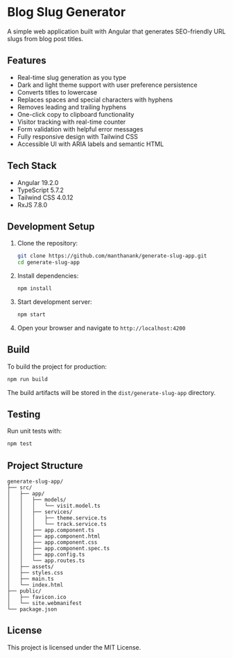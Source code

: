 # Blog Slug Generator

A simple web application built with Angular that generates SEO-friendly URL slugs from blog post titles.

## Features

- Real-time slug generation as you type
- Dark and light theme support with user preference persistence
- Converts titles to lowercase
- Replaces spaces and special characters with hyphens
- Removes leading and trailing hyphens
- One-click copy to clipboard functionality
- Visitor tracking with real-time counter
- Form validation with helpful error messages
- Fully responsive design with Tailwind CSS
- Accessible UI with ARIA labels and semantic HTML

## Tech Stack

- Angular 19.2.0
- TypeScript 5.7.2
- Tailwind CSS 4.0.12
- RxJS 7.8.0

## Development Setup

1. Clone the repository:

    ```bash
    git clone https://github.com/manthanank/generate-slug-app.git
    cd generate-slug-app
    ```

2. Install dependencies:

    ```bash
    npm install
    ```

3. Start development server:

    ```bash
    npm start
    ```

4. Open your browser and navigate to `http://localhost:4200`

## Build

To build the project for production:

```bash
npm run build
```

The build artifacts will be stored in the `dist/generate-slug-app` directory.

## Testing

Run unit tests with:

```bash
npm test
```

## Project Structure

```text
generate-slug-app/
├── src/
│   ├── app/
│   │   ├── models/
│   │   │   └── visit.model.ts
│   │   ├── services/
│   │   │   ├── theme.service.ts
│   │   │   └── track.service.ts
│   │   ├── app.component.ts
│   │   ├── app.component.html
│   │   ├── app.component.css
│   │   ├── app.component.spec.ts
│   │   ├── app.config.ts
│   │   └── app.routes.ts
│   ├── assets/
│   ├── styles.css
│   ├── main.ts
│   └── index.html
├── public/
│   ├── favicon.ico
│   └── site.webmanifest
└── package.json
```

## License

This project is licensed under the MIT License.

